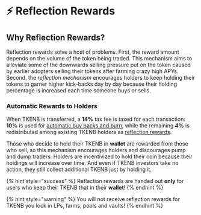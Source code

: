 # ⚡ Reflection Rewards

## Why Reflection Rewards?

Reflection rewards solve a host of problems. First, the reward amount depends on the volume of the token being traded. This mechanism aims to alleviate some of the downwards selling pressure put on the token caused by earlier adopters selling their tokens after farming crazy high APYs. Second, the _reflection mechanism_ encourages holders to keep holding their tokens to garner higher kick-backs day by day because their holding percentage is increased each time someone buys or sells.

### **Automatic Rewards to Holders**

When TKENB is transferred, a **14%** tax fee is taxed for each transaction: **10%** is used for [automatic buy backs and burn](../features/automatic-burning.md), while the remaining **4%** is redistributed among existing TKENB holders as [reflection rewards](reflection-rewards.md). 

Those who decide to hold their TKENB in **wallet** are rewarded from those who sell, so this mechanism encourages holders and discourages pump and dump traders. Holders are incentivized to hold their coin because their holdings will increase over time. And even if TKENB investors take no action, they still collect additional TKENB just by holding it.

{% hint style="success" %}
Reflection rewards are handed out **only** for users who keep their TKENB that in their **wallet**!
{% endhint %}

{% hint style="warning" %}
You will not receive reflection rewards for TKENB you lock in LPs, farms, pools and vaults!
{% endhint %}

